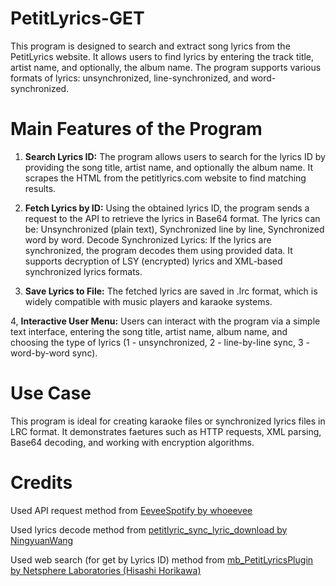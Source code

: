 # PetitLyrics-GET
This program is designed to search and extract song lyrics from the PetitLyrics website. It allows users to find lyrics by entering the track title, artist name, and optionally, the album name. The program supports various formats of lyrics: unsynchronized, line-synchronized, and word-synchronized.

# Main Features of the Program
1. **Search Lyrics ID:**
The program allows users to search for the lyrics ID by providing the song title, artist name, and optionally the album name. It scrapes the HTML from the petitlyrics.com website to find matching results.

2. **Fetch Lyrics by ID:**
Using the obtained lyrics ID, the program sends a request to the API to retrieve the lyrics in Base64 format. The lyrics can be:
Unsynchronized (plain text),
Synchronized line by line,
Synchronized word by word.
Decode Synchronized Lyrics:
If the lyrics are synchronized, the program decodes them using provided data. It supports decryption of LSY (encrypted) lyrics and XML-based synchronized lyrics formats.

3. **Save Lyrics to File:**
The fetched lyrics are saved in .lrc format, which is widely compatible with music players and karaoke systems.

4, **Interactive User Menu:**
Users can interact with the program via a simple text interface, entering the song title, artist name, album name, and choosing the type of lyrics (1 - unsynchronized, 2 - line-by-line sync, 3 - word-by-word sync).

# Use Case
This program is ideal for creating karaoke files or synchronized lyrics files in LRC format. It demonstrates faetures such as HTTP requests, XML parsing, Base64 decoding, and working with encryption algorithms.

# Credits
Used API request method from [EeveeSpotify by whoeevee](https://github.com/whoeevee/EeveeSpotify/blob/swift/Sources/EeveeSpotify/Lyrics/Repositories/PetitLyricsRepository.swift)

Used lyrics decode method from [petitlyric_sync_lyric_download by NingyuanWang](https://github.com/NingyuanWang/petitlyric_sync_lyric_download/blob/master/petitlyrics.py)

Used web search (for get by Lyrics ID) method from [mb_PetitLyricsPlugin by Netsphere Laboratories (Hisashi Horikawa)](https://github.com/netsphere-labs/mb_PetitLyricsPlugin/blob/master/mb_PetitLirycsPlugin/PetitLyrics.cs)

